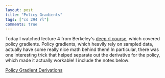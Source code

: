 ```yaml
---
layout: post
title: "Policy Gradients"
tags: ["cs 294 rl"]
comments: true
---
```


Today I watched lecture 4 from Berkeley's [deep rl course](http://rail.eecs.berkeley.edu/deeprlcourse-fa17/index.html), which covered policy gradients. Policy gradients, which heavily rely on sampled data, actually have some really nice math behind them! In particular, there was one interesting trick that helped separate out the derivative for the policy, which made it actually workable! I include the notes below: 

[Policy Gradient Derivations](../pdfs/cs294/Policy_Gradient_Derivations.pdf)
